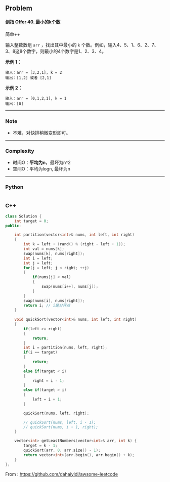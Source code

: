 ## Problem

#### [剑指 Offer 40. 最小的k个数](https://leetcode.cn/problems/zui-xiao-de-kge-shu-lcof/)

简单++

输入整数数组 `arr` ，找出其中最小的 `k` 个数。例如，输入4、5、1、6、2、7、3、8这8个数字，则最小的4个数字是1、2、3、4。

 

**示例 1：**

```
输入：arr = [3,2,1], k = 2
输出：[1,2] 或者 [2,1]
```

**示例 2：**

```
输入：arr = [0,1,2,1], k = 1
输出：[0]
```

 

------

### Note

- 不难，对快排稍微变形即可。

------

### Complexity

- 时间O：**平均为n**，最坏为n^2
- 空间O：平均为logn, 最坏为n

------

### Python

```python

```

### C++

```C++
class Solution {
    int target = 0;
public:

    int partition(vector<int>& nums, int left, int right)
    {
        int k = left + (rand() % (right - left + 1));
        int val = nums[k];
        swap(nums[k], nums[right]);
        int i = left;
        int j = left;
        for(j = left; j < right; ++j)
        {
            if(nums[j] < val)
            {
                swap(nums[i++], nums[j]);
            }
        }
        swap(nums[i], nums[right]);
        return i; // i是分界点
    }
    
    void quickSort(vector<int>& nums, int left, int right)
    {
        if(left >= right)
        {
            return;
        }
        int i = partition(nums, left, right);
        if(i == target)
        {
            return;
        }
        else if(target < i)
        {
            right = i - 1;
        }
        else if(target > i)
        {
            left = i + 1;
        }

        quickSort(nums, left, right);

        // quickSort(nums, left, i - 1);
        // quickSort(nums, i + 1, right);
    }

    vector<int> getLeastNumbers(vector<int>& arr, int k) {
        target = k - 1;
        quickSort(arr, 0, arr.size() - 1);
        return vector<int>(arr.begin(), arr.begin() + k);
    }
};
```



From : https://github.com/dahaiyidi/awsome-leetcode
